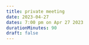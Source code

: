 ```yaml
---
title: private meeting
date: 2023-04-27
dates: 7:00 pm on Apr 27 2023
durationMinutes: 90
draft: false
---
```


